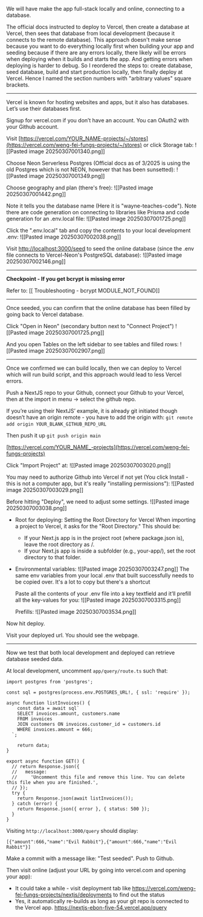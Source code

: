 
We will have make the app full-stack locally and online, connecting to a database.

The official docs instructed to deploy to Vercel, then create a database at Vercel, then sees that database from local development (because it connects to the remote database). This approach doesn't make sense because you want to do everything locally first when building your app and seeding because if there are any errors locally, there likely will be errors when deploying when it builds and starts the app. And getting errors when deploying is harder to debug. So I reordered the steps to: create database, seed database, build and start production locally, then finally deploy at Vercel. Hence I named the section numbers with "arbitrary values" square brackets.

---

Vercel is known for hosting websites and apps, but it also has databases. Let’s use their databases first.

Signup for vercel.com if you don’t have an account. You can OAuth2 with your Github account.

Visit [https://vercel.com/YOUR_NAME-projects/~/stores](https://vercel.com/weng-fei-fungs-projects/~/stores) or click Storage tab:
![[Pasted image 20250307001340.png]]

Choose Neon Serverless Postgres (Official docs as of 3/2025 is using the old Postgres which is not NEON, however that has been sunsetted):
![[Pasted image 20250307001349.png]]

Choose geography and plan (there's free):
![[Pasted image 20250307001442.png]]


Note it tells you the database name (Here it is "wayne-teaches-code"). Note there are code generation on connecting to libraries like Prisma and code generation for an .env.local file:
![[Pasted image 20250307001725.png]]

Click the ".env.local" tab and copy the contents to your local development .env:
![[Pasted image 20250307002038.png]]

Visit [http://localhost:3000/seed](http://localhost:3000/seed) to seed the online database (since the .env file connects to Vercel-Neon's PostgreSQL database):
![[Pasted image 20250307002146.png]]


---

**Checkpoint - If you get bcrypt is missing error**

Refer to: [[ Troubleshooting - bcrypt MODULE_NOT_FOUND]]

---

Once seeded, you can confirm that the online database has been filled by going back to Vercel database.

Click "Open in Neon" (secondary button next to "Connect Project")
![[Pasted image 20250307001725.png]]

And you open Tables on the left sidebar to see tables and filled rows:
![[Pasted image 20250307002907.png]]

----


Once we confirmed we can build locally, then we can deploy to Vercel which will run build script, and this approach would lead to less Vercel errors.

Push a NextJS repo to your Github, connect your Github to your Vercel, then at the import in menu → select the github repo.

If you’re using their NextJS’ example, it is already git initiated though doesn’t have an origin remote - you have to add the origin with: `git remote add origin YOUR_BLANK_GITHUB_REPO_URL` 

Then push it up `git push origin main` 

[https://vercel.com/YOUR_NAME_-projects](https://vercel.com/weng-fei-fungs-projects)  

Click "Import Project" at:
![[Pasted image 20250307003020.png]]

You may need to authorize Github into Vercel if not yet (You click Install - this is not a computer app, but it's really "installing permissions"):
![[Pasted image 20250307003029.png]]

Before hitting "Deploy", we need to adjust some settings.
![[Pasted image 20250307003038.png]]


- Root for deploying:
  Setting the Root Directory for Vercel
  When importing a project to Vercel, it asks for the "Root Directory." This should be:
	- If your Next.js app is in the project root (where package.json is), leave the root directory as /.
	- If your Next.js app is inside a subfolder (e.g., your-app/), set the root directory to that folder.
- Environmental variables:
  ![[Pasted image 20250307003247.png]]
  The same env variables from your local .env that built successfully needs to be copied over. It's a lot to copy but there's a shortcut
  
  Paste all the contents of your .env file into a key textfield and it’ll prefill all the key-values for you:
  ![[Pasted image 20250307003315.png]]
  
  Prefills:
  ![[Pasted image 20250307003534.png]]


Now hit deploy.

Visit your deployed url. You should see the webpage.

---

Now we test that both local development and deployed can retrieve database seeded data.

At local development, uncomment `app/query/route.ts` such that:
```
import postgres from 'postgres';

const sql = postgres(process.env.POSTGRES_URL!, { ssl: 'require' });

async function listInvoices() {
	const data = await sql`
    SELECT invoices.amount, customers.name
    FROM invoices
    JOIN customers ON invoices.customer_id = customers.id
    WHERE invoices.amount = 666;
  `;

	return data;
}

export async function GET() {
  // return Response.json({
  //   message:
  //     'Uncomment this file and remove this line. You can delete this file when you are finished.',
  // });
  try {
  	return Response.json(await listInvoices());
  } catch (error) {
  	return Response.json({ error }, { status: 500 });
  }
}
```

Visiting `http://localhost:3000/query` should display:
```
[{"amount":666,"name":"Evil Rabbit"},{"amount":666,"name":"Evil Rabbit"}]
```

Make a commit with a message like: "Test seeded". Push to Github. 

Then visit online (adjust your URL by going into vercel.com and opening your app):
- It could take a while - visit deployment tab like https://vercel.com/weng-fei-fungs-projects/nextjs/deployments to find out the status
- Yes, it automatically re-builds as long as your git repo is connected to the Vercel app.
https://nextjs-ebon-five-54.vercel.app/query


